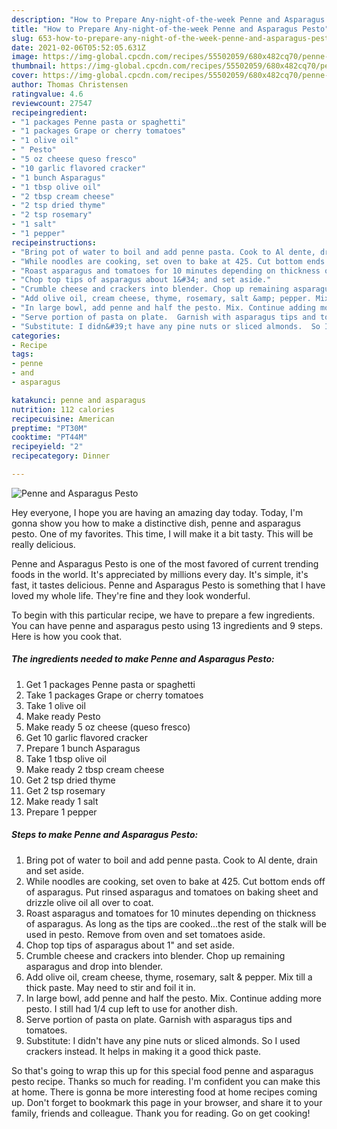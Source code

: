 ```yaml
---
description: "How to Prepare Any-night-of-the-week Penne and Asparagus Pesto"
title: "How to Prepare Any-night-of-the-week Penne and Asparagus Pesto"
slug: 653-how-to-prepare-any-night-of-the-week-penne-and-asparagus-pesto
date: 2021-02-06T05:52:05.631Z
image: https://img-global.cpcdn.com/recipes/55502059/680x482cq70/penne-and-asparagus-pesto-recipe-main-photo.jpg
thumbnail: https://img-global.cpcdn.com/recipes/55502059/680x482cq70/penne-and-asparagus-pesto-recipe-main-photo.jpg
cover: https://img-global.cpcdn.com/recipes/55502059/680x482cq70/penne-and-asparagus-pesto-recipe-main-photo.jpg
author: Thomas Christensen
ratingvalue: 4.6
reviewcount: 27547
recipeingredient:
- "1 packages Penne pasta or spaghetti"
- "1 packages Grape or cherry tomatoes"
- "1 olive oil"
- " Pesto"
- "5 oz cheese queso fresco"
- "10 garlic flavored cracker"
- "1 bunch Asparagus"
- "1 tbsp olive oil"
- "2 tbsp cream cheese"
- "2 tsp dried thyme"
- "2 tsp rosemary"
- "1 salt"
- "1 pepper"
recipeinstructions:
- "Bring pot of water to boil and add penne pasta. Cook to Al dente, drain and set aside."
- "While noodles are cooking, set oven to bake at 425. Cut bottom ends off of asparagus.   Put rinsed asparagus and tomatoes on baking sheet and drizzle olive oil all over to coat."
- "Roast asparagus and tomatoes for 10 minutes depending on thickness of asparagus. As long as the tips are cooked...the rest of the stalk will be used in pesto. Remove from oven and set tomatoes aside."
- "Chop top tips of asparagus about 1&#34; and set aside."
- "Crumble cheese and crackers into blender. Chop up remaining asparagus and drop into blender."
- "Add olive oil, cream cheese, thyme, rosemary, salt &amp; pepper. Mix till a thick paste. May need to stir and foil it in."
- "In large bowl, add penne and half the pesto. Mix. Continue adding more pesto. I still had 1/4 cup left to use for another dish."
- "Serve portion of pasta on plate.  Garnish with asparagus tips and tomatoes."
- "Substitute: I didn&#39;t have any pine nuts or sliced almonds.  So I used crackers instead. It helps in making it a good thick paste."
categories:
- Recipe
tags:
- penne
- and
- asparagus

katakunci: penne and asparagus 
nutrition: 112 calories
recipecuisine: American
preptime: "PT30M"
cooktime: "PT44M"
recipeyield: "2"
recipecategory: Dinner

---
```



![Penne and Asparagus Pesto](https://img-global.cpcdn.com/recipes/55502059/680x482cq70/penne-and-asparagus-pesto-recipe-main-photo.jpg)

Hey everyone, I hope you are having an amazing day today. Today, I'm gonna show you how to make a distinctive dish, penne and asparagus pesto. One of my favorites. This time, I will make it a bit tasty. This will be really delicious.



Penne and Asparagus Pesto is one of the most favored of current trending foods in the world. It's appreciated by millions every day. It's simple, it's fast, it tastes delicious. Penne and Asparagus Pesto is something that I have loved my whole life. They're fine and they look wonderful.


To begin with this particular recipe, we have to prepare a few ingredients. You can have penne and asparagus pesto using 13 ingredients and 9 steps. Here is how you cook that.

<!--inarticleads1-->

##### The ingredients needed to make Penne and Asparagus Pesto:

1. Get 1 packages Penne pasta or spaghetti
1. Take 1 packages Grape or cherry tomatoes
1. Take 1 olive oil
1. Make ready  Pesto
1. Make ready 5 oz cheese (queso fresco)
1. Get 10 garlic flavored cracker
1. Prepare 1 bunch Asparagus
1. Take 1 tbsp olive oil
1. Make ready 2 tbsp cream cheese
1. Get 2 tsp dried thyme
1. Get 2 tsp rosemary
1. Make ready 1 salt
1. Prepare 1 pepper




<!--inarticleads2-->

##### Steps to make Penne and Asparagus Pesto:

1. Bring pot of water to boil and add penne pasta. Cook to Al dente, drain and set aside.
1. While noodles are cooking, set oven to bake at 425. Cut bottom ends off of asparagus.   Put rinsed asparagus and tomatoes on baking sheet and drizzle olive oil all over to coat.
1. Roast asparagus and tomatoes for 10 minutes depending on thickness of asparagus. As long as the tips are cooked...the rest of the stalk will be used in pesto. Remove from oven and set tomatoes aside.
1. Chop top tips of asparagus about 1&#34; and set aside.
1. Crumble cheese and crackers into blender. Chop up remaining asparagus and drop into blender.
1. Add olive oil, cream cheese, thyme, rosemary, salt &amp; pepper. Mix till a thick paste. May need to stir and foil it in.
1. In large bowl, add penne and half the pesto. Mix. Continue adding more pesto. I still had 1/4 cup left to use for another dish.
1. Serve portion of pasta on plate.  Garnish with asparagus tips and tomatoes.
1. Substitute: I didn&#39;t have any pine nuts or sliced almonds.  So I used crackers instead. It helps in making it a good thick paste.




So that's going to wrap this up for this special food penne and asparagus pesto recipe. Thanks so much for reading. I'm confident you can make this at home. There is gonna be more interesting food at home recipes coming up. Don't forget to bookmark this page in your browser, and share it to your family, friends and colleague. Thank you for reading. Go on get cooking!
